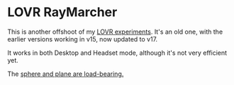 # LOVR RayMarcher

This is another offshoot of my [LOVR experiments](https://github.com/Udinanon/LOVR_Experiments). It's an old one, with the earlier versions working in v15, now updated to v17.

It works in both Desktop and Headset mode, although it's not very efficient yet.

The [sphere and plane are load-bearing.](https://www.youtube.com/watch?v=QRVExJZKIT8)